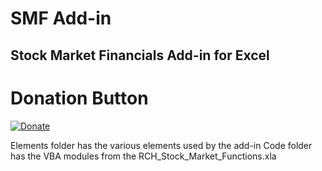 # SMF Add-in 

## Stock Market Financials Add-in for Excel

# Donation Button

[![Donate](https://img.shields.io/badge/Donate-PayPal-green.svg)](https://www.paypal.com/donate/?business=V4B6LEBJDHZSJ&no_recurring=0&item_name=Software+tools+for+finances.&currency_code=USD)



Elements folder has the various elements used by the add-in
Code folder has the VBA modules from the RCH_Stock_Market_Functions.xla

